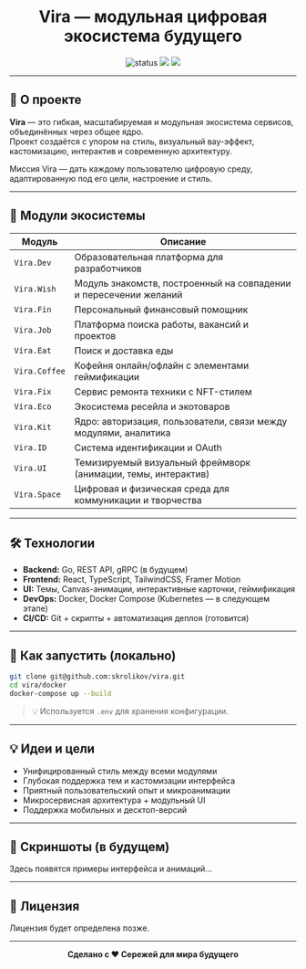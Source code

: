 <h1 align="center">Vira — модульная цифровая экосистема будущего</h1>

<p align="center">
  <img src="https://img.shields.io/badge/status-in%20progress-blueviolet?style=for-the-badge" alt="status" />
  <img src="https://img.shields.io/badge/powered%20by-Go%20%7C%20React%20%7C%20Docker-black?style=for-the-badge" />
  <img src="https://img.shields.io/badge/design-themeable%20UI%20%7C%20animated%20interface-ff69b4?style=for-the-badge" />
</p>

---

## 🌌 О проекте

**Vira** — это гибкая, масштабируемая и модульная экосистема сервисов, объединённых через общее ядро.  
Проект создаётся с упором на стиль, визуальный вау-эффект, кастомизацию, интерактив и современную архитектуру.

Миссия Vira — дать каждому пользователю цифровую среду, адаптированную под его цели, настроение и стиль.

---

## 🧩 Модули экосистемы

| Модуль         | Описание                                                               |
|----------------|------------------------------------------------------------------------|
| `Vira.Dev`     | Образовательная платформа для разработчиков                            |
| `Vira.Wish`    | Модуль знакомств, построенный на совпадении и пересечении желаний      |
| `Vira.Fin`     | Персональный финансовый помощник                                       |
| `Vira.Job`     | Платформа поиска работы, вакансий и проектов                           |
| `Vira.Eat`     | Поиск и доставка еды                                                   |
| `Vira.Coffee`  | Кофейня онлайн/офлайн с элементами геймификации                        |
| `Vira.Fix`     | Сервис ремонта техники с NFT-стилем                                    |
| `Vira.Eco`     | Экосистема ресейла и экотоваров                                        |
| `Vira.Kit`     | Ядро: авторизация, пользователи, связи между модулями, аналитика       |
| `Vira.ID`      | Система идентификации и OAuth                                          |
| `Vira.UI`      | Темизируемый визуальный фреймворк (анимации, темы, интерактив)         |
| `Vira.Space`   | Цифровая и физическая среда для коммуникации и творчества              |

---

## 🛠 Технологии

- **Backend:** Go, REST API, gRPC (в будущем)
- **Frontend:** React, TypeScript, TailwindCSS, Framer Motion
- **UI:** Темы, Canvas-анимации, интерактивные карточки, геймификация
- **DevOps:** Docker, Docker Compose (Kubernetes — в следующем этапе)
- **CI/CD:** Git + скрипты + автоматизация деплоя (готовится)

---

## 🚀 Как запустить (локально)

```bash
git clone git@github.com:skrolikov/vira.git
cd vira/docker
docker-compose up --build
````

> 💡 Используется `.env` для хранения конфигурации.

---

## 💡 Идеи и цели

* Унифицированный стиль между всеми модулями
* Глубокая поддержка тем и кастомизации интерфейса
* Приятный пользовательский опыт и микроанимации
* Микросервисная архитектура + модульный UI
* Поддержка мобильных и десктоп-версий

---

## 📸 Скриншоты (в будущем)

Здесь появятся примеры интерфейса и анимаций...

---

## 📄 Лицензия

Лицензия будет определена позже.

---

<p align="center">
  <strong>Сделано с ❤️ Сережей для мира будущего</strong>
</p>